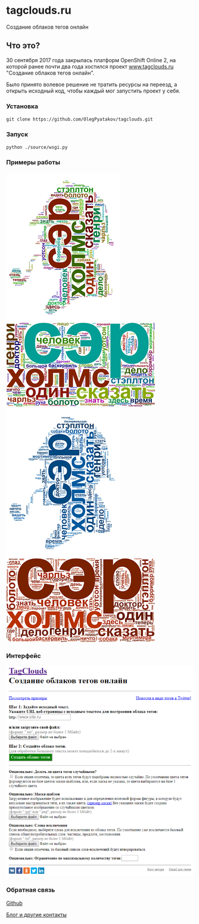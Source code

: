 # tagclouds.ru
Создание облаков тегов онлайн

## Что это?

30 сентября 2017 года закрылась платформ OpenShift Online 2, на которой ранее почти два года хостился проект www.tagclouds.ru "Создание облаков тегов онлайн".

Было принято волевое решение не тратить ресурсы на переезд, а открыть исходный код, чтобы каждый мог запустить проект у себя.

### Установка

    git clone https://github.com/OlegPyatakov/tagclouds.git
    
### Запуск  

    python ./source/wsgi.py
    
### Примеры работы
![](/source/app/static/example%20random%20color%20masked.png?raw=true)
![](/source/app/static/example%20random%20color.png?raw=true)
![](/source/app/static/example%20single%20color%20unmasked.png?raw=true)
![](/source/app/static/example%20single%20color.png?raw=true)

### Интерфейс

![](/screenshots/tagclouds.ru.png?raw=true)

### Обратная связь

[Github](https://github.com/OlegPyatakov)

[Блог и другие контакты](http://pyatakov.com)
